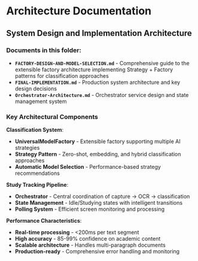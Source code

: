 # Architecture Documentation

## System Design and Implementation Architecture

###  Documents in this folder:

- **`FACTORY-DESIGN-AND-MODEL-SELECTION.md`** - Comprehensive guide to the extensible factory architecture implementing Strategy + Factory patterns for classification approaches
- **`FINAL-IMPLEMENTATION.md`** - Production system architecture and key design decisions  
- **`Orchestrator-Architecture.md`** - Orchestrator service design and state management system

###  Key Architectural Components

**Classification System**:
- **UniversalModelFactory** - Extensible factory supporting multiple AI strategies
- **Strategy Pattern** - Zero-shot, embedding, and hybrid classification approaches
- **Automatic Model Selection** - Performance-based strategy recommendations

**Study Tracking Pipeline**:
- **Orchestrator** - Central coordination of capture → OCR → classification
- **State Management** - Idle/Studying states with intelligent transitions
- **Polling System** - Efficient screen monitoring and processing

**Performance Characteristics**:
- **Real-time processing** - <200ms per text segment
- **High accuracy** - 85-99% confidence on academic content  
- **Scalable architecture** - Handles multi-paragraph documents
- **Production-ready** - Comprehensive error handling and monitoring